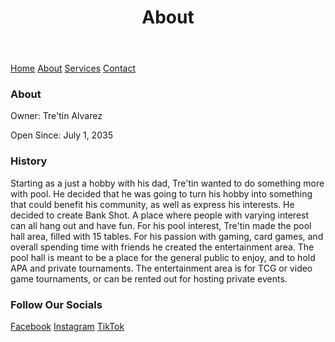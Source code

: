 <html lang="en">
<body>
  <header>
    <h1>About</h1>
  </header>

  <nav>
    <a href="README.md">Home</a>
    <a href="About.md">About</a>
    <a href="https://www.example.com">Services</a>
    <a href="ContactInformation.md">Contact</a>
  </nav>

  <footer>
    <h3> About </h3>
    <p>Owner: Tre'tin Alvarez</p>
    <p>Open Since: July 1, 2035</p>
    <h3> History </h3>
    <p> Starting as a just a hobby with his dad, Tre'tin wanted to do something more with pool. He decided that he was going to turn his hobby into something that could benefit his community, as well as express his interests. He decided to create Bank Shot. A place where people with varying interest can all hang out and have fun. For his pool interest, Tre'tin made the pool hall area, filled with 15 tables. For his passion with gaming, card games, and overall spending time with friends he created the entertainment area. The pool hall is meant to be a place for the general public to enjoy, and to hold APA and private tournaments. The entertainment area is for TCG or video game tournaments, or can be rented out for hosting private events.</p>
  <h3> Follow Our Socials </h3>
    <a href="https://www.facebook.com">Facebook</a>
    <a href="https://www.instagram.com">Instagram</a>
    <a href="https://www.tiktok.com/en/">TikTok</a>
  </footer>

</body>
</html>
